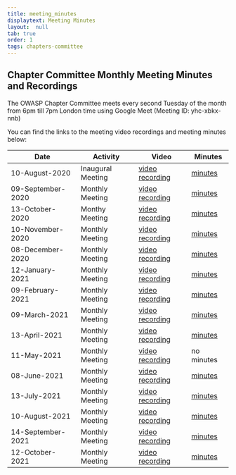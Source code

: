 ```yaml
---
title: meeting_minutes
displaytext: Meeting Minutes
layout:  null
tab: true
order: 1
tags: chapters-committee
---
```


## Chapter Committee Monthly Meeting Minutes and Recordings

The OWASP Chapter Committee meets every second Tuesday of the month from 6pm till 7pm London time using Google Meet (Meeting ID: yhc-xbkx-nnb)


You can find the links to the meeting video recordings and meeting minutes below:

| Date |Activity| Video   |Minutes   | 
|------|-------|----------|----------|
| 10-August-2020 | Inaugural Meeting | [video recording](https://drive.google.com/file/d/1-QWKmuVOcz_itAZWkpCtwPBcsq5jO1bG/view?usp=sharing) | [minutes](https://docs.google.com/document/d/1mk6XH2UXgoN3NDj4NQ6b3XLlmgieWd4ZESNuMN-1x1M/edit?usp=sharing)|
| 09-September-2020 | Monthly Meeting | [video recording](https://drive.google.com/file/d/1XvdpAHRtqUCCGbe2QB9XyRfBZuRajxBR/view?usp=sharing) | [minutes](https://docs.google.com/document/d/1FDVbggGL1wLCU97vToqEOkdDRfASt_L5UYcpYRLpTmE/edit?usp=sharing)|
| 13-October-2020 | Monthy Meeting | [video recording](https://drive.google.com/file/d/1xgsdk7qclliYLSJ57yFgShbjzrjbVyrK/view?usp=sharing) | [minutes](https://docs.google.com/document/d/1mk6XH2UXgoN3NDj4NQ6b3XLlmgieWd4ZESNuMN-1x1M/edit?usp=sharing)|
| 10-November-2020 | Monthly Meeting | [video recording](https://drive.google.com/file/d/1IfuEIPxgTr3Ypb8Ah2iZcafe6Wqc7oeC/view?usp=sharing) | [minutes](https://docs.google.com/document/d/1UKCLH4i7ajQU59k8Wp7uq0qRbzbUEkwDHNLdLfTAOH0/edit?usp=sharing)|
| 08-December-2020 | Monthly Meeting | [video recording](https://drive.google.com/file/d/1an9p2EPa81ShlkewnocwTA2MpMCAiTuW/view?usp=sharing) | [minutes](...)
| 12-January-2021 | Monthly Meeting | [video recording](https://drive.google.com/file/d/1jAmSzM4aisNtRfuLrYdR-ML2ZrleBuBb/view?usp=sharing) | [minutes](https://docs.google.com/document/d/1xfAeRW3TrjI_I5b2xoleg2x_nzfxQ8Fcsc86C0b-sxA/edit?usp=sharing)|
| 09-February-2021 | Monthly Meeting | [video recording](https://drive.google.com/file/d/1Qj6388-KmYy5rvsNYu-uhAojzwGDbuyo/view?usp=sharing) | [minutes](https://docs.google.com/document/d/1ZavB2Qk5ILUbwNWH7f7sPjK9Vw2DnTdlRVH6L_GADNM/edit?usp=sharing)|
| 09-March-2021 | Monthly Meeting | [video recording](https://drive.google.com/file/d/1bcHfgPl-T4aspxQI_9fEW79unxOLAM8_/view?usp=sharing) | [minutes](https://docs.google.com/document/d/1H5K8zYiBK0-lXsfoYhuBaMesmMajQ7u6vIRut53HWS4/edit?usp=sharing)|
| 13-April-2021 | Monthly Meeting | [video recording](https://drive.google.com/file/d/1SD9v2tnqbgxm-GRBGuazYoLXOzrvunJy/view?usp=sharing) | [minutes](https://docs.google.com/document/d/1x_9P3uYXioZKnHmVtk6JjJtKRT1g6j3Zj8M12JKlmSU/edit?usp=sharing)|
| 11-May-2021 | Monthly Meeting | [video recording](https://drive.google.com/file/d/1L-RHMIbkbDwzaJEY7lWKMJ1vD2eS67hw/view?usp=sharing) | no minutes 
| 08-June-2021 | Monthly Meeting | [video recording](https://drive.google.com/file/d/1z3BRyqJa__w8kOUrh5SxZ_nyvRo_l1E5/view?usp=sharing) | [minutes](https://docs.google.com/document/d/1xsrm5qglL_Z-2hZd09yyGnn6cVZzZ26fgaIvuuFtAA4/edit?usp=sharing)
| 13-July-2021 | Monthly Meeting | [video recording](https://drive.google.com/file/d/1_ZIson2h367bx9x8Dq9Ot9xMgmO9-rdY/view?usp=sharing) | [minutes](https://docs.google.com/document/d/1j3cu0ufkNuG-h8xbZpIi1J54LpWKS0DKURDfRPUsOAo/edit?usp=sharing)
| 10-August-2021 | Monthly Meeting | [video recording](https://drive.google.com/file/d/1UYZatxgjsd6rtvp2khDIRrJ7UmXd-DE0/view?usp=sharing) | [minutes](https://docs.google.com/document/d/1xSDnF-7OTtdBCcAFDv-DJKVCmQSZOKpI8Fdsx6g_4e4/edit?usp=sharing) 
| 14-September-2021 | Monthly Meeting | [video recording](https://drive.google.com/file/d/1yW1qasSEYR83im-0gxBrbcdIiDjpjxUr/view?usp=sharing) | [minutes](https://docs.google.com/document/d/12uYCt_bl6-DuhYgXr0Ma6fQYJHEUuHSMbRgkIRg0oHw/edit?usp=sharing)
| 12-October-2021 | Monthly Meeting | [video recording](https://drive.google.com/file/d/16AE6Qq_7b6JxQFDl5lrdW3jNCm6GFW7k/view?usp=sharing) | [minutes](https://docs.google.com/document/d/1JsDidLrSypTy0-w8BNe_sqI6ooYNlR0d9y0Bg-54yFs/edit?usp=sharing)


